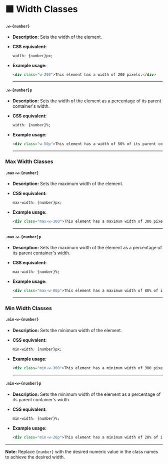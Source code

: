 # ⬛ Width Classes

#### **`.w-{number}`**  
- **Description:** Sets the width of the element.  
- **CSS equivalent:**  
  ```css
  width: {number}px;
  ```  
- **Example usage:**  
  ```html
  <div class="w-200">This element has a width of 200 pixels.</div>
  ```  

    ---

#### **`.w-{number}p`**  
- **Description:** Sets the width of the element as a percentage of its parent container's width.  
- **CSS equivalent:**  
  ```css
  width: {number}%;
  ```  
- **Example usage:**  
  ```html
  <div class="w-50p">This element has a width of 50% of its parent container's width.</div>
  ```  

    ---

### **Max Width Classes**

#### **`.max-w-{number}`**  
- **Description:** Sets the maximum width of the element.  
- **CSS equivalent:**  
  ```css
  max-width: {number}px;
  ```  
- **Example usage:**  
  ```html
  <div class="max-w-300">This element has a maximum width of 300 pixels.</div>
  ```  

    ---

#### **`.max-w-{number}p`**  
- **Description:** Sets the maximum width of the element as a percentage of its parent container's width.  
- **CSS equivalent:**  
  ```css
  max-width: {number}%;
  ```  
- **Example usage:**  
  ```html
  <div class="max-w-80p">This element has a maximum width of 80% of its parent container's width.</div>
  ```  

    ---

### **Min Width Classes**

#### **`.min-w-{number}`**  
- **Description:** Sets the minimum width of the element.  
- **CSS equivalent:**  
  ```css
  min-width: {number}px;
  ```  
- **Example usage:**  
  ```html
  <div class="min-w-300">This element has a minimum width of 300 pixels.</div>
  ```  

    ---

#### **`.min-w-{number}p`**  
- **Description:** Sets the minimum width of the element as a percentage of its parent container's width.  

- **CSS equivalent:**  
  ```css
  min-width: {number}%;
  ```  
- **Example usage:**  
  ```html
  <div class="min-w-20p">This element has a minimum width of 20% of its parent container's width.</div>
  ```  

---

**Note:** Replace `{number}` with the desired numeric value in the class names to achieve the desired width.